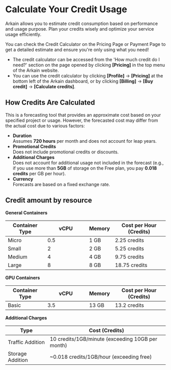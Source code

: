 # Calculate Your Credit Usage

Arkain allows you to estimate credit consumption based on performance and usage purpose. Plan your credits wisely and optimize your service usage efficiently.&#x20;

You can check the Credit Calculator on the Pricing Page or Payment Page to get a detailed estimate and ensure you're only using what you need!&#x20;

* The credit calculator can be accessed from the 'How much credit do I need?' section on the page opened by clicking **\[Pricing]** in the top menu of the Arkain website.
* You can use the credit calculator by clicking **\[Profile]** → **\[Pricing]** at the bottom left of the Arkain dashboard, or by clicking **\[Billing]** → **\[Buy credit]** → **\[Calculate credits]**.

## How Credits Are Calculated

This is a forecasting tool that provides an approximate cost based on your specified project or usage. However, the forecasted cost may differ from the actual cost due to various factors:

* **Duration**\
  Assumes **720 hours** per month and does not account for leap years.&#x20;
* **Promotional Credits**\
  Does not include promotional credits or discounts.
* **Additional Charges**\
  Does not account for additional usage not included in the forecast (e.g., if you use more than **5GB** of storage on the Free plan, you pay **0.018 credits** per GB per hour).&#x20;
* **Currency**\
  Forecasts are based on a fixed exchange rate.

## Credit amount by resource <a href="#credit-amount-by-resource" id="credit-amount-by-resource"></a>

**General Containers**

<table><thead><tr><th>Container Type</th><th width="115">vCPU</th><th>Memory</th><th>Cost per Hour (Credits)</th></tr></thead><tbody><tr><td>Micro</td><td>0.5</td><td>1 GB</td><td>2.25 credits</td></tr><tr><td>Small</td><td>2</td><td>2 GB</td><td>5.25 credits</td></tr><tr><td>Medium</td><td>4</td><td>4 GB</td><td>9.75 credits</td></tr><tr><td>Large</td><td>8</td><td>8 GB</td><td>18.75 credits</td></tr></tbody></table>

**GPU Containers**

<table><thead><tr><th>Container Type</th><th width="115">vCPU</th><th>Memory</th><th>Cost per Hour (Credits)</th></tr></thead><tbody><tr><td>Basic</td><td>3.5</td><td>13 GB</td><td>13.2 credits</td></tr></tbody></table>

**Additional Charges**

| Type             | Cost (Credits)                                   |
| ---------------- | ------------------------------------------------ |
| Traffic Addition | 10 credits/1GB/minute (exceeding 10GB per month) |
| Storage Addition | \~0.018 credits/1GB/hour (exceeding free)        |
